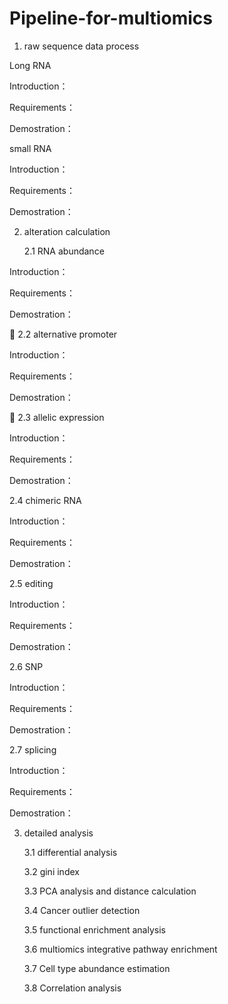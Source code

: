 # Pipeline-for-multiomics

1. raw sequence data process

Long RNA

Introduction：

Requirements：

Demostration：



small RNA

Introduction：

Requirements：

Demostration：



2. alteration calculation

   2.1 RNA abundance

Introduction：

Requirements：

Demostration：

		2.2 alternative promoter

Introduction：

Requirements：

Demostration：

        2.3 allelic expression

Introduction：

Requirements：

Demostration：

2.4 chimeric RNA

Introduction：

Requirements：

Demostration：

2.5 editing

Introduction：

Requirements：

Demostration：

2.6 SNP

Introduction：

Requirements：

Demostration：

2.7 splicing

Introduction：

Requirements：

Demostration：



3. detailed analysis

   3.1 differential analysis

   3.2 gini index

   3.3 PCA analysis and distance calculation

   3.4 Cancer outlier detection

   3.5 functional enrichment analysis

   3.6 multiomics integrative pathway enrichment

   3.7 Cell type abundance estimation

   3.8 Correlation analysis
